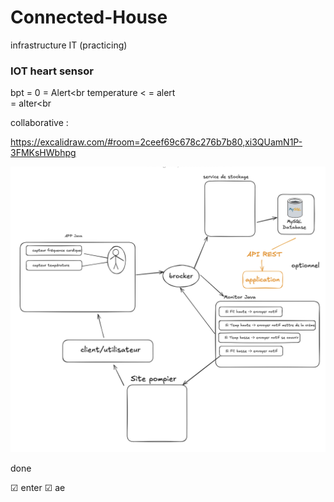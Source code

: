 # Connected-House
infrastructure IT (practicing)




### IOT heart sensor

bpt = 0 = Alert<br
temperature < = alert<br
temperature > = alter<br

collaborative : <br>

https://excalidraw.com/#room=2ceef69c678c276b7b80,xi3QUamN1P-3FMKsHWbhpg

![not loaded](./imgs/first.png)

done

&#x2611; enter
&#9745; ae



<!--end-->
